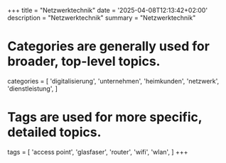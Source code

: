 +++
title = "Netzwerktechnik"
date = '2025-04-08T12:13:42+02:00'
description = "Netzwerktechnik"
summary = "Netzwerktechnik"
# Categories are generally used for broader, top-level topics.
categories = [
 'digitalisierung',
 'unternehmen',
 'heimkunden',
 'netzwerk',
 'dienstleistung',
]
# Tags are used for more specific, detailed topics.
tags = [
 'access point',
 'glasfaser',
 'router',
 'wifi',
 'wlan',
]
+++
